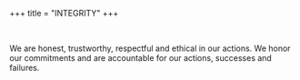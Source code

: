 +++
title = "INTEGRITY"
+++

      

We are honest, trustworthy, respectful and ethical in our actions. We honor our commitments and are accountable for our actions, successes and failures.

<!--more-->

